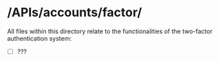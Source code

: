 # /APIs/accounts/factor/

All files within this directory relate to the functionalities of the two-factor authentication system:

- [ ] ???
